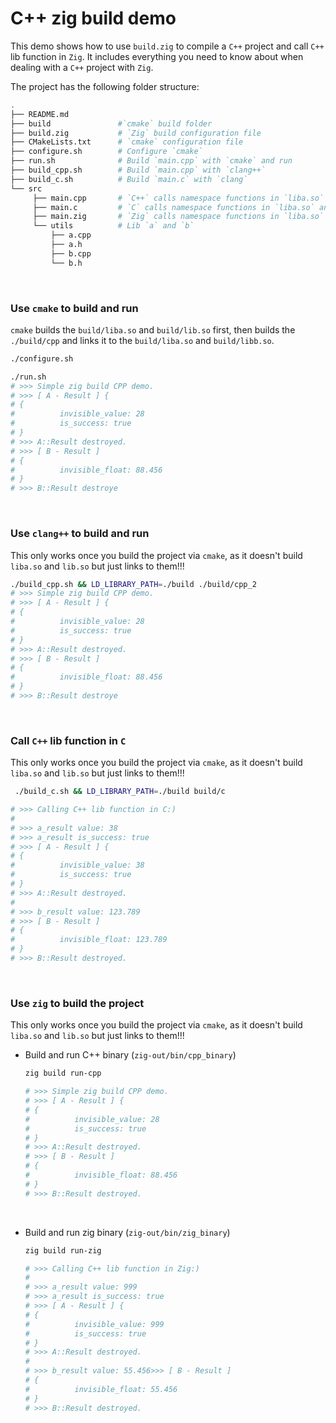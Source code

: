 # C++ zig build demo

This demo shows how to use `build.zig` to compile a `C++` project and call `C++`
lib function in `Zig`. It includes everything you need to know about when dealing
with a `C++` project with `Zig`.

The project has the following folder structure:

```bash
.
├── README.md
├── build               #`cmake` build folder
├── build.zig           # `Zig` build configuration file
├── CMakeLists.txt      # `cmake` configuration file
├── configure.sh        # Configure `cmake`
├── run.sh              # Build `main.cpp` with `cmake` and run
├── build_cpp.sh        # Build `main.cpp` with `clang++`
├── build_c.sh          # Build `main.c` with `clang`
└── src
     ├── main.cpp       # `C++` calls namespace functions in `liba.so` and `lib.so`
     ├── main.c         # `C` calls namespace functions in `liba.so` and `lib.so`
     ├── main.zig       # `Zig` calls namespace functions in `liba.so` and `lib.so`
     └── utils          # Lib `a` and `b`
         ├── a.cpp
         ├── a.h
         ├── b.cpp
         └── b.h
```

</br>

### Use `cmake` to build and run

`cmake` builds the `build/liba.so` and `build/lib.so` first, then builds the
`./build/cpp` and links it to the `build/liba.so`  and `build/libb.so`.

```bash
./configure.sh

./run.sh
# >>> Simple zig build CPP demo.
# >>> [ A - Result ] {
# {
#          invisible_value: 28
#          is_success: true
# }
# >>> A::Result destroyed.
# >>> [ B - Result ]
# {
#          invisible_float: 88.456
# }
# >>> B::Result destroye
```

</br>

### Use `clang++` to build and run

This only works once you build the project via `cmake`, as it doesn't build
`liba.so` and `lib.so` but just links to them!!!

```bash
./build_cpp.sh && LD_LIBRARY_PATH=./build ./build/cpp_2
# >>> Simple zig build CPP demo.
# >>> [ A - Result ] {
# {
#          invisible_value: 28
#          is_success: true
# }
# >>> A::Result destroyed.
# >>> [ B - Result ]
# {
#          invisible_float: 88.456
# }
# >>> B::Result destroye
```

</br>

### Call `C++` lib function in `C`

This only works once you build the project via `cmake`, as it doesn't build
`liba.so` and `lib.so` but just links to them!!!

```bash
 ./build_c.sh && LD_LIBRARY_PATH=./build build/c

# >>> Calling C++ lib function in C:)
#
# >>> a_result value: 38
# >>> a_result is_success: true
# >>> [ A - Result ] {
# {
#          invisible_value: 38
#          is_success: true
# }
# >>> A::Result destroyed.
#
# >>> b_result value: 123.789
# >>> [ B - Result ]
# {
#          invisible_float: 123.789
# }
# >>> B::Result destroyed.
```

</br>

### Use `zig` to build the project

This only works once you build the project via `cmake`, as it doesn't build
`liba.so` and `lib.so` but just links to them!!!

- Build and run C++ binary (`zig-out/bin/cpp_binary`)

    ```bash
    zig build run-cpp

    # >>> Simple zig build CPP demo.
    # >>> [ A - Result ] {
    # {
    #          invisible_value: 28
    #          is_success: true
    # }
    # >>> A::Result destroyed.
    # >>> [ B - Result ]
    # {
    #          invisible_float: 88.456
    # }
    # >>> B::Result destroyed.
    ```

    </br>

- Build and run zig binary (`zig-out/bin/zig_binary`)

    ```bash
    zig build run-zig

    # >>> Calling C++ lib function in Zig:)
    #
    # >>> a_result value: 999
    # >>> a_result is_success: true
    # >>> [ A - Result ] {
    # {
    #          invisible_value: 999
    #          is_success: true
    # }
    # >>> A::Result destroyed.
    #
    # >>> b_result value: 55.456>>> [ B - Result ]
    # {
    #          invisible_float: 55.456
    # }
    # >>> B::Result destroyed.
    ```

    </br>

